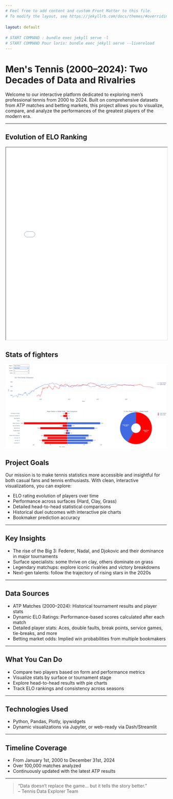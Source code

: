 ```yaml
---
# Feel free to add content and custom Front Matter to this file.
# To modify the layout, see https://jekyllrb.com/docs/themes/#overriding-theme-defaults

layout: default

# START COMMAND : bundle exec jekyll serve -l
# START COMMAND Pour loris: bundle exec jekyll serve --livereload
---
```

<!-- titre image  -->



# Men's Tennis (2000–2024): Two Decades of Data and Rivalries

Welcome to our interactive platform dedicated to exploring men’s professional tennis from 2000 to 2024. Built on comprehensive datasets from ATP matches and betting markets, this project allows you to visualize, compare, and analyze the performances of the greatest players of the modern era.

---
## Evolution of ELO Ranking

<iframe src="assets/htmlplot/elo_evolution.html" width="100%" height="600px"></iframe>


## Stats of fighters 


<img src="assets/img/Stats.png" alt="Evolution ELO" width="600">

## Project Goals

Our mission is to make tennis statistics more accessible and insightful for both casual fans and tennis enthusiasts. With clean, interactive visualizations, you can explore:

- ELO rating evolution of players over time
- Performance across surfaces (Hard, Clay, Grass)
- Detailed head-to-head statistical comparisons
- Historical duel outcomes with interactive pie charts
- Bookmaker prediction accuracy

---

## Key Insights

- The rise of the Big 3: Federer, Nadal, and Djokovic and their dominance in major tournaments
- Surface specialists: some thrive on clay, others dominate on grass
- Legendary matchups: explore iconic rivalries and victory breakdowns
- Next-gen talents: follow the trajectory of rising stars in the 2020s

---

## Data Sources

- ATP Matches (2000–2024): Historical tournament results and player stats
- Dynamic ELO Ratings: Performance-based scores calculated after each match
- Detailed player stats: Aces, double faults, break points, service games, tie-breaks, and more
- Betting market odds: Implied win probabilities from multiple bookmakers

---

## What You Can Do

- Compare two players based on form and performance metrics
- Visualize stats by surface or tournament stage
- Explore head-to-head results with pie charts
- Track ELO rankings and consistency across seasons

---

## Technologies Used

- Python, Pandas, Plotly, ipywidgets
- Dynamic visualizations via Jupyter, or web-ready via Dash/Streamlit

---

## Timeline Coverage

- From January 1st, 2000 to December 31st, 2024
- Over 100,000 matches analyzed
- Continuously updated with the latest ATP results

---

> “Data doesn’t replace the game… but it tells the story better.”  
> – Tennis Data Explorer Team

